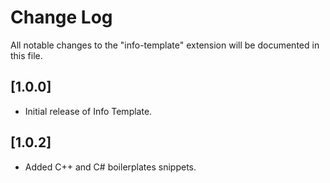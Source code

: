 # Change Log

All notable changes to the "info-template" extension will be documented in this file.

## [1.0.0]

- Initial release of Info Template.

## [1.0.2]

- Added C++ and C# boilerplates snippets.

